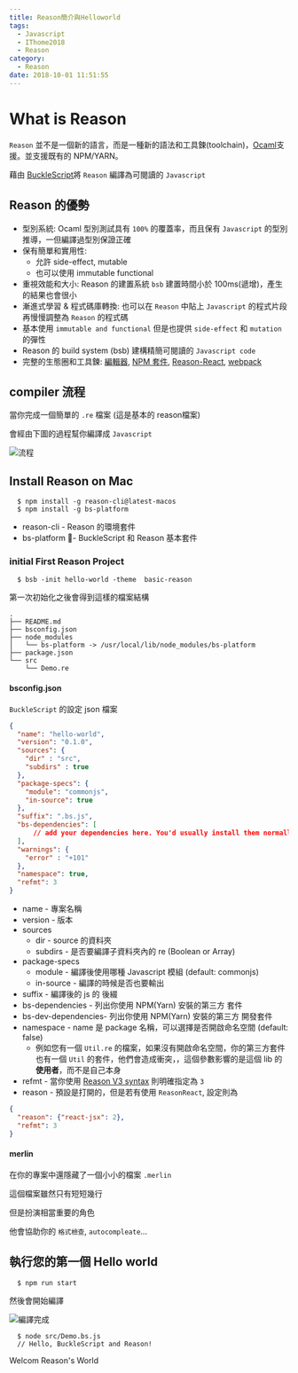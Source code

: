 ```yaml
---
title: Reason簡介與Helloworld
tags:
  - Javascript
  - IThome2018
  - Reason
category:
  - Reason
date: 2018-10-01 11:51:55
---
```


# What is Reason

`Reason` 並不是一個新的語言，而是一種新的語法和工具鍊(toolchain)，[Ocaml](http://ocaml.org/)支援。並支援既有的 NPM/YARN。

藉由 [BuckleScript](https://bucklescript.github.io/)將 `Reason` 編譯為可閱讀的 `Javascript` 

## Reason 的優勢

* 型別系統: Ocaml 型別測試具有 `100%` 的覆蓋率，而且保有 `Javascript` 的型別推導，一但編譯過型別保證正確
* 保有簡單和實用性:
  * 允許 side-effect, mutable
  * 也可以使用 immutable functional
* 重視效能和大小: Reason 的建置系統 `bsb` 建置時間小於 100ms(遞增)，產生的結果也會很小
* 漸進式學習 & 程式碼庫轉換: 也可以在 `Reason` 中貼上 `Javascript` 的程式片段再慢慢調整為 `Reason` 的程式碼
* 基本使用 `immutable and functional` 但是也提供 `side-effect` 和 `mutation` 的彈性
* Reason 的 build system (bsb) 建構精簡可閱讀的 `Javascript code`
* 完整的生態圈和工具鍊: [編輯器](https://reasonml.github.io/docs/zh-TW/editor-plugins), [NPM 套件](https://reasonml.github.io/docs/zh-TW/libraries), [Reason-React](https://github.com/reasonml/reason-react), [webpack](https://webpack.js.org/)

## compiler 流程

當你完成一個簡單的 `.re` 檔案 (這是基本的 reason檔案)

會經由下圖的過程幫你編譯成 `Javascript`

![流程](../../../../images/Reason_Helloworld/compiler_flow.png)

## Install Reason on Mac

```
  $ npm install -g reason-cli@latest-macos
  $ npm install -g bs-platform 
```

* reason-cli - Reason 的環境套件
* bs-platform - BuckleScript 和 Reason 基本套件

### initial First Reason Project

```
  $ bsb -init hello-world -theme  basic-reason
```

第一次初始化之後會得到這樣的檔案結構
```
.
├── README.md
├── bsconfig.json
├── node_modules
│   └── bs-platform -> /usr/local/lib/node_modules/bs-platform
├── package.json
└── src
    └── Demo.re
```

#### bsconfig.json

`BuckleScript` 的設定 json 檔案

```json
{
  "name": "hello-world",
  "version": "0.1.0",
  "sources": {
    "dir" : "src",
    "subdirs" : true
  },
  "package-specs": {
    "module": "commonjs",
    "in-source": true
  },
  "suffix": ".bs.js",
  "bs-dependencies": [
      // add your dependencies here. You'd usually install them normally through `npm install my-dependency`. If my-dependency has a bsconfig.json too, then everything will work seamlessly.
  ],
  "warnings": {
    "error" : "+101"
  },
  "namespace": true,
  "refmt": 3
}
```

* name - 專案名稱
* version - 版本
* sources
  * dir - source 的資料夾
  * subdirs - 是否要編譯子資料夾內的 re (Boolean or Array)
* package-specs
  * module - 編譯後使用哪種 Javascript 模組 (default: commonjs)
  * in-source - 編譯的時候是否也要輸出
* suffix - 編譯後的 js 的 後綴
* bs-dependencies - 列出你使用 NPM(Yarn) 安裝的第三方 套件
* bs-dev-dependencies- 列出你使用 NPM(Yarn) 安裝的第三方 開發套件
* namespace - name 是 package 名稱，可以選擇是否開啟命名空間 (default: false)
  * 例如您有一個 `Util.re` 的檔案，如果沒有開啟命名空間，你的第三方套件也有一個 `Util` 的套件，他們會造成衝突，，這個參數影響的是這個 lib 的**使用者**，而不是自己本身
* refmt -  當你使用 [Reason V3 syntax](https://reasonml.github.io/blog/2017/10/27/reason3.html) 則明確指定為 `3`
* reason - 預設是打開的，但是若有使用 `ReasonReact`, 設定則為

```json
{
  "reason": {"react-jsx": 2},
  "refmt": 3
}
```

#### merlin

在你的專案中還隱藏了一個小小的檔案 `.merlin`

這個檔案雖然只有短短幾行

但是扮演相當重要的角色

他會協助你的 `格式檢查`, `autocompleate`...

## 執行您的第一個 Hello world

```
  $ npm run start
```

然後會開始編譯

![編譯完成](../../../../images/Reason_Helloworld/start1.png)

```
  $ node src/Demo.bs.js
  // Hello, BuckleScript and Reason!
```

Welcom Reason's World
